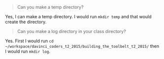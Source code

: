 > Can you make a temp directory?

Yes, I can make a temp directory. I would run `mkdir temp` and that would create the directory.

> Can you make a log directory in your class directory?

Yes. First I would run `cd ~/workspace/davinci_coders_t2_2015/building_the_toolbelt_t2_2015/`
then I would run `mkdir log`.

